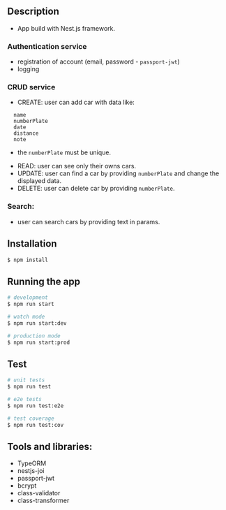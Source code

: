 ## Description

- App build with Nest.js framework.

### Authentication service
- registration of account (email, password - `passport-jwt`)
- logging

### CRUD service
- CREATE: user can add car with data like:
```
  name
  numberPlate
  date
  distance
  note
```
* the `numberPlate` must be unique.

- READ: user can see only their owns cars.
- UPDATE: user can find a car by providing `numberPlate` and change the displayed data.
- DELETE: user can delete car by providing `numberPlate`.

### Search: 
- user can search cars by providing text in params.

## Installation

```bash
$ npm install
```

## Running the app

```bash
# development
$ npm run start

# watch mode
$ npm run start:dev

# production mode
$ npm run start:prod
```

## Test

```bash
# unit tests
$ npm run test

# e2e tests
$ npm run test:e2e

# test coverage
$ npm run test:cov
```

## Tools and libraries:
- TypeORM
- nestjs-joi
- passport-jwt
- bcrypt
- class-validator
- class-transformer
